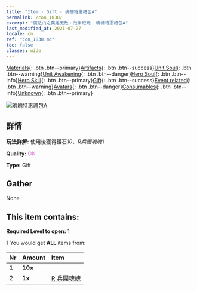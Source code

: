 ```yaml
---
title: "Item - Gift - 魂魄特惠禮包A"
permalink: /con_1838/
excerpt: "魔法门之英雄无敌：战争纪元  魂魄特惠禮包A"
last_modified_at: 2021-07-27
locale: cn
ref: "con_1838.md"
toc: false
classes: wide
---
```

 [Materials](/ItemsCN/){: .btn .btn--primary}[Artifacts](/ItemsCN/Artifacts/){: .btn .btn--success}[Unit Soul](/ItemsCN/UnitSoul/){: .btn .btn--warning}[Unit Awakening](/ItemsCN/UnitAwakening/){: .btn .btn--danger}[Hero Soul](/ItemsCN/HeroSoul/){: .btn .btn--info}[Hero Skill](/ItemsCN/HeroSkill/){: .btn .btn--primary}[Gift](/ItemsCN/Gift/){: .btn .btn--success}[Event related](/ItemsCN/Events/){: .btn .btn--warning}[Avatars](/ItemsCN/Avatars/){: .btn .btn--danger}[Consumables](/ItemsCN/Consumables/){: .btn .btn--info}[Unknown](/ItemsCN/Unknown/){: .btn .btn--primary}

 ![魂魄特惠禮包A](/images/t/i_907219.png)

## 詳情
 **玩法詳解:** 使用後獲得鑽石*10、R兵團魂魄*1

 **Quality:** <span style="color: #DA70D6">OK</span>

 **Type:** Gift

## Gather

  None

## This item contains:

 **Required Level to open:** 1

 1 You would get **ALL** items  from:

  | Nr | Amount |     Item    |
  |:---|:-------|:------------|
  | 1 |  **10x** | <i class="fas fa-gem"/> |  | 
  | 2 |  **1x** | [R 兵團魂魄](/cn/Items/con_533/) |  | 
